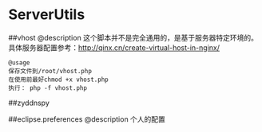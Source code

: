 ServerUtils
===========

##vhost
    @description
    这个脚本并不是完全通用的，是基于服务器特定环境的。
    具体服务器配置参考：http://qinx.cn/create-virtual-host-in-nginx/
    
    @usage
    保存文件到/root/vhost.php
    在使用前最好chmod +x vhost.php
    执行： php -f vhost.php
    
##zyddnspy    

##eclipse.preferences
    @description
    个人的配置
